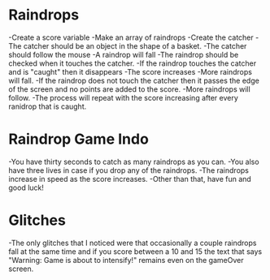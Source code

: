 Raindrops
=========

-Create a score variable
-Make an array of raindrops
-Create the catcher
-The catcher should be an object in the shape of a basket.
-The catcher should follow the mouse
-A raindrop will fall
-The raindrop should be checked when it touches the catcher.
-If the raindrop touches the catcher and is "caught" then it disappears
-The score increases
-More raindrops will fall.
-If the raindrop does not touch the catcher then it passes the edge of the screen and no points are added to the score. 
-More raindrops will follow.
-The process will repeat with the score increasing after every ranidrop that is caught.


Raindrop Game Indo
==================
-You have thirty seconds to catch as many raindrops as you can.
-You also have three lives in case if you drop any of the raindrops.
-The raindrops increase in speed as the score increases.
-Other than that, have fun and good luck!


Glitches
========
-The only glitches that I noticed were that occasionally a couple raindrops fall at the same time and if you score between a 10 and 15 the text that says "Warning: Game is about to intensify!" remains even on the gameOver screen.
